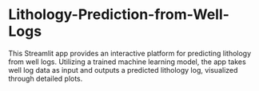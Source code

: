 # Lithology-Prediction-from-Well-Logs
This Streamlit app provides an interactive platform for predicting lithology from well logs. Utilizing a trained machine learning model, the app takes well log data as input and outputs a predicted lithology log, visualized through detailed plots.
